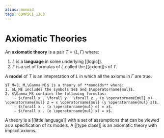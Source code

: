 ```yaml
---
alias: monoid
tags: COMPSCI_1JC3
---
```

# Axiomatic Theories
An **axiomatic theory** is a pair $T=(L,\Gamma)$ where:
1. $L$ is a **language** in some underlying [[logic]].
2. $\Gamma$ is a set of formulas of $L$ called the [[axiom]]s of $T$. 

A **model** of $T$ is an intepretation of $L$ in which all the axioms in $\Gamma$ are true.

```ad-example
$T_M=(L_M,\Gamma_M)$ is a theory of **monoids** where:
1. $L_M$ includes the symbols $e$ and $\operatorname{mul}$.
2. $\Gamma_M$ contains the following formulas:
	- $\forall x . \forall y . \forall z . (x \operatorname{mul} y) \operatorname{mul} z = x \operatorname{mul} (y \operatorname{mul} z)$.
	- $\forall x . (x \operatorname{mul} e) = x$.
	- $\forall x . (e \operatorname{mul} x) = x$.
```

A theory is a [[little language]] with a set of assumptions that can be viewed as a specification of its models. A [[type class]] is an axiomatic theory with implicit axioms. 